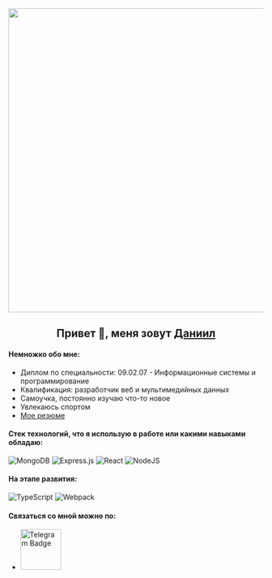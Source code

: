 <!-- 
[![codewars](https://www.codewars.com/users/KenpachiZ11/badges/large)](https://www.codewars.com/users/KenpachiZ11)
 -->

<section id='main_info' align='center'>
    <img src='https://user-images.githubusercontent.com/74038190/213910845-af37a709-8995-40d6-be59-724526e3c3d7.gif' width="600" align='center'>
    <h2>Привет 👋, меня зовут <a href="https://github.com/KenpachiZ11?tab=repositories">Даниил</a></h2>
</section>

<section id='about_me'>
<h4>Немножко обо мне:</h4>
<ul>
    <li>Диплом по специальности: 09.02.07 - Информационные системы и программирование</li>
    <li>Квалификация: разработчик веб и мультимедийных данных</li>
    <li>Самоучка, постоянно изучаю что-то новое</li>
    <li>Увлекаюсь спортом</li>
    <li><a href='https://hh.ru/resume/78c90c32ff08d212290039ed1f6b74666c734e' alt='My job'>Мое резюме</a></li>
</ul>
</section>
<section id='my_skills'>
<h4>Стек технологий, что я использую в работе или какими навыками обладаю:</h4>

![MongoDB](https://img.shields.io/badge/MongoDB-%234ea94b.svg?style=for-the-badge&logo=mongodb&logoColor=white)
![Express.js](https://img.shields.io/badge/express.js-%23404d59.svg?style=for-the-badge&logo=express&logoColor=%2361DAFB)
![React](https://img.shields.io/badge/react-%2320232a.svg?style=for-the-badge&logo=react&logoColor=%2361DAFB)
![NodeJS](https://img.shields.io/badge/node.js-6DA55F?style=for-the-badge&logo=node.js&logoColor=white)


<h4>На этапе развития:</h4>

![TypeScript](https://img.shields.io/badge/typescript-%23007ACC.svg?style=for-the-badge&logo=typescript&logoColor=white)
![Webpack](https://img.shields.io/badge/webpack-%238DD6F9.svg?style=for-the-badge&logo=webpack&logoColor=black)

</section>
<section id='contact_me'>
<h4>Связаться со мной можно по:</h4>
<ul>
    <li>
        <a href="https://t.me/captainkz11">
            <img src='https://img.shields.io/badge/Telegram-blue' alt="Telegram Badge" width='80'>
        </a>
    </li>
</ul>
</section>
